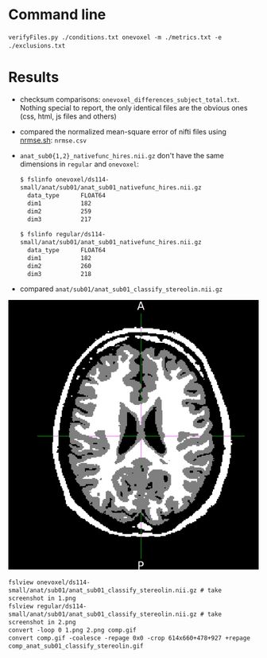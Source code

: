 # Command line

`verifyFiles.py ./conditions.txt onevoxel -m ./metrics.txt -e ./exclusions.txt`

# Results

* checksum comparisons: `onevoxel_differences_subject_total.txt`. Nothing special to report, the only identical files are the obvious ones (css, html, js files and others)

* compared the normalized mean-square error of nifti files using [nrmse.sh](https://github.com/big-data-lab-team/repro-tools/blob/master/metrics/nrmse.sh): `nrmse.csv`

* `anat_sub0{1,2}_nativefunc_hires.nii.gz` don't have the same dimensions in `regular` and `onevoxel`:
     ```
     $ fslinfo onevoxel/ds114-small/anat/sub01/anat_sub01_nativefunc_hires.nii.gz 
       data_type      FLOAT64
       dim1           182
       dim2           259
       dim3           217
     ```
     ```
     $ fslinfo regular/ds114-small/anat/sub01/anat_sub01_nativefunc_hires.nii.gz 
       data_type      FLOAT64
       dim1           182
       dim2           260
       dim3           218
     ```
* compared `anat/sub01/anat_sub01_classify_stereolin.nii.gz`

![alt text](https://github.com/glatard/one-voxel/raw/master/results/comp_anat_sub01_classify_stereolin.gif)

```
fslview onevoxel/ds114-small/anat/sub01/anat_sub01_classify_stereolin.nii.gz # take screenshot in 1.png
fslview regular/ds114-small/anat/sub01/anat_sub01_classify_stereolin.nii.gz # take screenshot in 2.png
convert -loop 0 1.png 2.png comp.gif
convert comp.gif -coalesce -repage 0x0 -crop 614x660+478+927 +repage comp_anat_sub01_classify_stereolin.gif
```